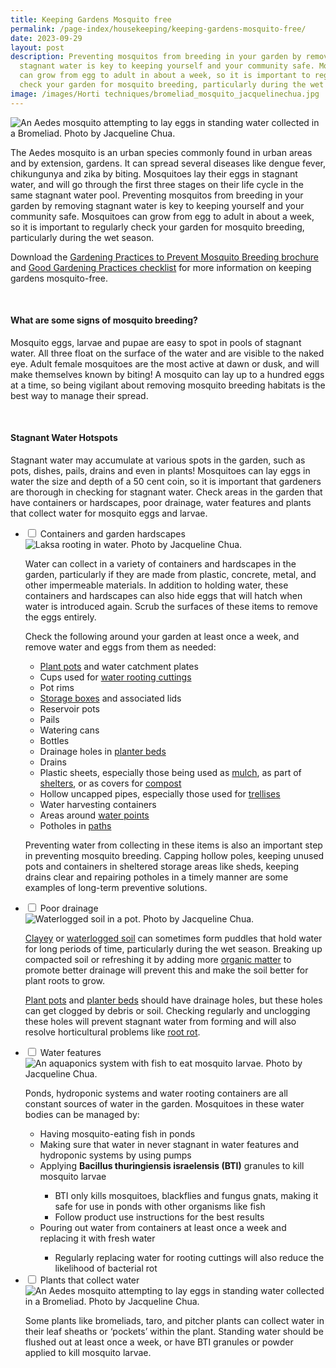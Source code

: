 ```yaml
---
title: Keeping Gardens Mosquito free
permalink: /page-index/housekeeping/keeping-gardens-mosquito-free/
date: 2023-09-29
layout: post
description: Preventing mosquitos from breeding in your garden by removing
  stagnant water is key to keeping yourself and your community safe. Mosquitoes
  can grow from egg to adult in about a week, so it is important to regularly
  check your garden for mosquito breeding, particularly during the wet season.
image: /images/Horti techniques/bromeliad_mosquito_jacquelinechua.jpg
---
```

<section>
	<img title="An Aedes mosquito attempting to lay eggs in standing water collected in a Bromeliad. Photo by Jacqueline Chua." src="/images/Horti%20techniques/bromeliad_mosquito_jacquelinechua.jpg">
	<p>The Aedes mosquito is an urban species commonly found in urban areas and by extension, gardens. It can spread several diseases like dengue fever, chikungunya and zika by biting. Mosquitoes lay their eggs in stagnant water, and will go through the first three stages on their life cycle in the same stagnant water pool. Preventing mosquitos from breeding in your garden by removing stagnant water is key to keeping yourself and your community safe. Mosquitoes can grow from egg to adult in about a week, so it is important to regularly check your garden for mosquito breeding, particularly during the wet season.</p>
	<p>Download the <a href="/files/gardening%20practices%20to%20prevent%20mosquito%20breeding%20(readable)-1.pdf">Gardening Practices to Prevent Mosquito Breeding brochure</a> and
 <a href="/files/good%20gardening%20practices.pdf">Good Gardening Practices checklist</a> for more information on keeping gardens mosquito-free.</p>
	<br>
</section>

<section>
	<h4>What are some signs of mosquito breeding?</h4>
	<p>Mosquito eggs, larvae and pupae are easy to spot in pools of stagnant water. All three float on the surface of the water and are visible to the naked eye. Adult female mosquitoes are the most active at dawn or dusk, and will make themselves known by biting! A mosquito can lay up to a hundred eggs at a time, so being vigilant about removing mosquito breeding habitats is the best way to manage their spread.</p>
	<br>
</section>

<section>
	<h4>Stagnant Water Hotspots</h4>
	<p>Stagnant water may accumulate at various spots in the garden, such as pots, dishes, pails, drains and even in plants! Mosquitoes can lay eggs in water the size and depth of a 50 cent coin, so it is important that gardeners are thorough in checking for stagnant water. Check areas in the garden that have containers or hardscapes, poor drainage, water features and plants that collect water for mosquito eggs and larvae.</p>
	<ul class="jekyllcodex_accordion">
		<li><input type="checkbox" id="accordion1">
		<label for="accordion1">Containers and garden hardscapes</label><div>
				<img title="Laksa rooting in water. Photo by Jacqueline Chua." src="/images/Horti%20techniques/WaterRooting_JacChua.jpg">
			<p>Water can collect in a variety of containers and hardscapes in the garden, particularly if they are made from plastic, concrete, metal, and other impermeable materials. In addition to holding water, these containers and hardscapes can also hide eggs that will hatch when water is introduced again. Scrub the surfaces of these items to remove the eggs entirely.</p>
			<p>Check the following around your garden at least once a week, and remove water and eggs from them as needed:</p>
			<ul>
				<li><a href="/page-index/horticulture-techniques/planting-in-containers/">Plant pots</a> and water catchment plates</li>
				<li>Cups used for <a href="/page-index/horticulture-techniques/propagating-by-cuttings/">water rooting cuttings</a></li>
				<li>Pot rims</li>
				<li><a href="/page-index/hardscapes/storage/">Storage boxes</a> and associated lids</li>
				<li>Reservoir pots</li>
				<li>Pails</li>
				<li>Watering cans</li>
				<li>Bottles</li>
				<li>Drainage holes in <a href="/page-index/hardscapes/planter-beds/">planter beds</a></li>
				<li>Drains</li>
				<li>Plastic sheets, especially those being used as <a href="/page-index/horticulture-techniques/mulching/">mulch</a>, as part of <a href="/page-index/hardscapes/shelters/">shelters</a>, or as covers for <a href="/page-index/horticulture-techniques/composting/">compost</a></li>
				<li>Hollow uncapped pipes, especially those used for <a href="/page-index/hardscapes/trellises/">trellises</a></li>
				<li>Water harvesting containers</li>
				<li>Areas around <a href="/page-index/hardscapes/water-points/">water points</a></li>
				<li>Potholes in <a href="/page-index/hardscapes/pathways/">paths</a></li>
			</ul>
			<p>Preventing water from collecting in these items is also an important step in preventing mosquito breeding. Capping hollow poles, keeping unused pots and containers in sheltered storage areas like sheds, keeping drains clear and repairing potholes in a timely manner are some examples of long-term preventive solutions.</p>
		</div></li>
		<li><input type="checkbox" id="accordion2">
		<label for="accordion2">Poor drainage</label><div>
			<img title="Waterlogged soil in a pot. Photo by Jacqueline Chua." src="/images/Horti%20techniques/waterlogging_jacquelinechua.jpg">
			<p><a href="/page-index/horticulture-techniques/soil/">Clayey</a> or <a href="/page-index/plant-problems/waterlogging/">waterlogged soil</a> can sometimes form puddles that hold water for long periods of time, particularly during the wet season. Breaking up compacted soil or refreshing it by adding more <a href="/page-index/horticulture-techniques/soil-amendments/">organic matter</a> to promote better drainage will prevent this and make the soil better for plant roots to grow.</p>
			<p><a href="/page-index/horticulture-techniques/planting-in-containers/">Plant pots</a> and <a href="/page-index/hardscapes/planter-beds/">planter beds</a> should have drainage holes, but these holes can get clogged by debris or soil. Checking regularly and unclogging these holes will prevent stagnant water from forming and will also resolve horticultural problems like <a href="/page-index/plant-problems/root-rot/">root rot</a>.</p>
		</div></li>
		<li><input type="checkbox" id="accordion3">
		<label for="accordion3">Water features</label><div>
			<img title="An aquaponics system with fish to eat mosquito larvae. Photo by Jacqueline Chua." src="/images/Horti%20techniques/Aquaponics_JacChua.jpg">
			<p>Ponds, hydroponic systems and water rooting containers are all constant sources of water in the garden. Mosquitoes in these water bodies can be managed by:</p>
			<ul>
				<li>Having mosquito-eating fish in ponds</li>
				<li>Making sure that water in never stagnant in water features and hydroponic systems by using pumps</li>
				<li>Applying <b>Bacillus thuringiensis israelensis (BTI)</b> granules to kill mosquito larvae</li>
					<ul>
						<li>BTI only kills mosquitoes, blackflies and fungus gnats, making it safe for use in ponds with other organisms like fish</li>
						<li>Follow product use instructions for the best results</li>
					</ul>
				<li>Pouring out water from containers at least once a week and replacing it with fresh water</li>
					<ul>
						<li>Regularly replacing water for rooting cuttings will also reduce the likelihood of bacterial rot</li>
					</ul>
			</ul>
		</div></li>
		<li><input type="checkbox" id="accordion4">
		<label for="accordion4">Plants that collect water</label><div>
	<img title="An Aedes mosquito attempting to lay eggs in standing water collected in a Bromeliad. Photo by Jacqueline Chua." src="/images/Horti%20techniques/bromeliad_mosquito_jacquelinechua.jpg">
			<p>Some plants like bromeliads, taro, and pitcher plants can collect water in their leaf sheaths or ‘pockets’ within the plant. Standing water should be flushed out at least once a week, or have BTI granules or powder applied to kill mosquito larvae.</p>
		</div></li>
	</ul>
</section>